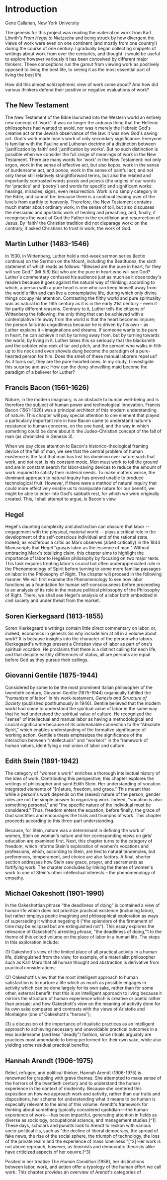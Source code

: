 # Introduction

Gene Callahan, New York University

The genesis for this project was reading the material on work 
from Karl Löwith's *From Hegel to Nietzsche*
and being struck by how divergent the
views of work were even on one continent (and mostly from one country!)
during the course of one century.  I gradually began
collecting snippets of writings about work from over the centuries, and thought
it would be useful to explore however variously it has been conceived by
different major thinkers. These conceptions run the gamut from viewing work as
positively opposed to living the best life, to seeing it as the most essential
part of living the best life.

How did this almost schizophrenic view of work come about? And how did various
thinkers defend their positive or negative evaluations of work?


## The New Testament

The New Testament of the Bible launched into the Western world an entirely new concept of 'work': it was no longer the
arduous thing that the Hellenic philosophers had wanted to avoid, nor was it merely the Hebraic God's creative act or
the Jewish observance of the law: it was now God's saving act. God's work made man's work of only secondary
significance. Everyone is familiar with the Pauline and Lutheran doctrine of a distinction between 'justification by
faith' and 'justification by works'. But no such distinction is possible when we consider the full range of meanings of
work in the New Testament. There are many words for 'work' in the New Testament: not only ergon, work in the sense of
effective act, but also kopos, work in the sense of burdensome act, and ponos, work in the sense of painful act; and not
only these still relatively straightforward terms, but also the related and importantly contrasted words praxis and
poiesis (the origins of our words for 'practice' and 'poetry') and words for specific and significant works: healings,
miracles, signs, even resurrection. Work is no simply category in the Bible, and cannot be: because there is a continual
leaping over of the levels from earthly to heavenly. Therefore, the New Testament contains much matter about ordinary
work, in the sense of toil, but also discusses the messianic and apostolic work of healing and preaching, and, finally,
it recognises the work of God the Father in the crucifixion and resurrection of Jesus. By 'faith' the Christian
tradition did not disparage work: on the contrary, it asked Christians to trust in work, the work of God.


## Martin Luther (1483-1546)

In 1530, in Wittenberg, Luther held a mid-week sermon series (lectio continua) on the Sermon on the Mount,  including
the Beatitudes, the sixth statement of which reads as follows: "Blessed are the pure in heart, for they will see God."
(Mt 5:8) But who are the pure in heart who will see God? Luther's commentary confused his audience just as much as it
does today's readers because it goes against the natural way of thinking; according to which, a person with a pure heart
is one who can keep himself away from the world's filth and can live a contemplative life, during which only divine
things occupy his attention. Contrasting the filthy world and pure spirituality was as natural in the 16th century as it
is in the early 21st century - even if for partly different reasons. Contrary to it, Luther tells the citizens of
Wittenberg the following: the only thing that can be achieved with a contemplative life away from the world is that the
heart becomes impure; the person falls into ungodliness because he is driven by his own – as Luther explains it –
imaginations and dreams. If someone wants to be pure in heart, he can achieve it not by turning away from, but by
turning towards the world, by living in it. Luther takes this so seriously that the blacksmith and the cobbler who reek
of tar and pitch, and the servant who walks in filth up to his neck and even shovels dung become the paradigm of a
pure-hearted person for him. Does the smell of these manual laborers repel us? As it turns out, they are the
pure-hearted ones.  In my study, I investigate this surprise and ask: How can the dung-shovelling maid become the
paradigm of a believer for Luther?

## Francis Bacon (1561-1626)

Nature, in the modern imaginary, is an obstacle to human well-being and is therefore the subject of human power and
technological innovation. Francis Bacon (1561-1626) was a principal architect of this modern understanding of nature.
This chapter will pay special attention to one element that played a particularly important role in how Bacon came to
understand nature's resistance to human concerns, on the one hand, and the way in which something could be done about
it: the Judeo-Christian concept of the fall of man (as chronicled in Genesis 3).

When we pay close attention to Bacon's historico-theological framing device of the fall of man, we see that the central
problem of human existence is the fact that man has lost his dominion over nature such that work, and not rest, is his
constant mode. Men must work to toil the ground and are in constant search for labor-saving devices to reduce the amount
of work required to satisfy their material needs. To make matters worse, the dominant approach to natural inquiry has
proved unable to produce technological fruit. However, if there were a method of natural inquiry that could more
effectively enable us to manipulate nature for our benefit, we might be able to enter into God's sabbath rest, for which
we were originally created. This, I shall attempt to argue, is Bacon's view.



## Hegel

Hegel's daunting complexity and abstraction can obscure that labor -- engagement with the physical, material world -- plays a
critical role in the development of the self-conscious individual and of the rational state. Indeed, as vociferous a
critic as Marx observes (albeit critically) in the 1844 Manuscripts that Hegel "grasps labor as the essence of man."
Without embracing Marx's totalizing claim, this chapter aims to highlight the importance of labor to Hegelian philosophy
by focusing on two major texts. This task requires treating labor's crucial but often underappreciated role in the
Phenomenology of Spirit before turning to some more familiar passages on labor in the Philosophy of Right.  The chapter
will proceed in the following manner. We will first examine the Phenomenology to see how labor functions as a foundation
for human self-consciousness before proceeding to an analysis of its role in the mature political philosophy of the
Philosophy of Right. There, we shall see Hegel's analysis of a labor both embedded in civil society and under threat
from the market.

## Soren Kierkegaard (1813-1855)

Soren Kierkegaard's writings contain little direct commentary on labor, or, indeed, economics in general.
So why include him at all in a volume about work?
It is because insights into the character of the person who labors. Kierkegaard's writings present a
Christian view of labor as part of one's spiritual vocation. He proclaims that there is a distinct calling for each life,
and that despite earthly differences of status, all are persons are equal before God as they pursue their callings.

## Giovanni Gentile (1875-1944)

Considered by some to be the most prominent Italian philosopher of the twentieth century, Giovanni Gentile (1875-1944)
organically fulfilled the "humanism of labor" in his work-testament, *Genesis and Structure of Society* (published
posthumously in 1946). Gentile believed that the modern world had come to understand the spiritual value of labor in the
same way that he had understood the spiritual value of culture. He recognized the "sense" of intellectual and manual
labor as having a methodological and crucial significance because of its unbreakable connection to the "Absolute
Spirit," which enables understanding of the formative significance of working action. Gentile's thesis emphasizes the
significance of the interaction between "intellectuals" and "workers" in the framework of human values, identifying a
real union of labor and culture.

## Edith Stein (1891-1942)

The category of "women's work" enriches a thorough intellectual history of the idea of work. Contributing this
perspective, this chapter explores the writings of philosopher and saint Edith Stein. Her understanding of vocation
integrated elements of "[n]ature, freedom, and grace."  This meant that while a person's work depends on the (sexed)
nature of the person, gender roles are not the simple answer to organizing work. Indeed, "vocation is also something
personal," and "the specific nature of the individual must be considered."  Thus, freedom enters the equation, before
finally, the grace of God sanctifies and encourages the trials and triumphs of work. This chapter proceeds according to
this three-part understanding. 

Because, for Stein, nature was a determinant in defining the work of women, Stein on woman's nature and her
corresponding views on girls' education are examined first. Next, this chapter turns to the category of freedom, which
informs Stein's exploration of women's vocations and professions, which, according to Stein, are tied to natural
tendencies, but preferences, temperament, and choice are also factors. A final, shorter section addresses how Stein saw
grace, prayer, and sacraments as fortifying work. The chapter concludes by linking the theme of women's work to one of
Stein's other intellectual interests – the phenomenology of empathy. 


## Michael Oakeshott (1901-1990)

In the Oakeshottian phrase "the deadliness of doing" is contained a view of human life which does not prioritize practical
existence (including labor), but rather employs poetic imagining and philosophical exploration as ways of superseding it
without negating it ("the splendors of the firmament of time may be eclipsed but are extinguished not"). This essay
explores the relevance of Oakeshott's arresting phrase, "the deadliness of doing,"1 to the theme of this edited volume
on the place of labor in a human life. The steps in this exploration include:

(1) Oakeshott's view of the limited place of all practical activity in a human life, distinguished from the view, for
example, of a materialist philosopher such as Karl Marx that all human thought and abstraction is derivative from
practical considerations;

(2) Oakeshott's view that the most intelligent approach to human satisfaction is to nurture a life which as much as
possible engages in activity which can be done largely for its own sake, rather than for some other, external benefit;
that this is an intelligent approach to living because it mirrors the structure of human experience which is creative or
poetic rather than prosaic; and how Oakeshott's view on the meaning of activity done for its own sake compares and
contrasts with the views of Aristotle and Montaigne (one of Oakeshott's "heroes");

(3) a discussion of the importance of ritualistic practices as an intelligent approach to achieving necessary and
unavoidable practical outcomes in a less burdensome (and less "deadly") fashion, since rituals arguably are practices
most amendable to being performed for their own sake, while also yielding some residual practical benefits; 

## Hannah Arendt (1906-1975)

Rebel, refugee, and political thinker, Hannah Arendt (1906-1975) is
renowned for grappling with grave themes. She attempted to make sense of
the horrors of the twentieth century and to understand the human
experience in the context of modernity. Because she centered this
exposition on how we approach work and activity, rather than our traits
and dispositions, her schema for understanding what it means to be human
is especially relevant to the aims of this volume. Arendt's framework
for thinking about something typically considered quotidian---the human
experience of work---has been impactful, generating attention in fields
as diverse as sociology, occupational science, and management
studies.[^1] These days, scholars and pundits look to Arendt to reckon
with various socio-political ills, such as "the decline of liberal
democracy, the spread of fake news, the rise of the social sphere, the
triumph of technology, the loss of the private realm and the experience
of mass loneliness."[^2] Her work is not above reproach, however, as
feminists and democratic theorists alike have criticized aspects of her
oeuvre.[^3]

Posited in her treatise *The Human Condition* (1958), her distinctions
between labor, work, and action offer a typology of the human effort we
call work. This chapter provides an overview of Arendt's categories of


